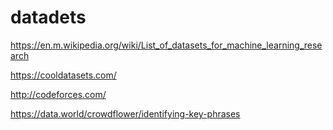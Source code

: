 # datadets

https://en.m.wikipedia.org/wiki/List_of_datasets_for_machine_learning_research

https://cooldatasets.com/

http://codeforces.com/

https://data.world/crowdflower/identifying-key-phrases

